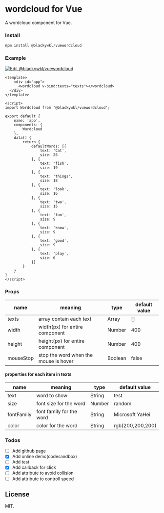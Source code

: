 # wordcloud for Vue

A wordcloud component for Vue.



### Install

```javascript
npm install @blackywkl/vuewordcloud
```



### Example
[![Edit @blackywkl/vuewordcloud](https://codesandbox.io/static/img/play-codesandbox.svg)](https://codesandbox.io/s/3xz78r9r66)

```
<template>
	<div id="app">
      <wordcloud v-bind:texts="texts"></wordcloud>
  </div>
</template>

<script>
import Wordcloud from '@blackywkl/vuewordcloud';

export default {
  	name: 'app',
  	components: {
    	Wordcloud
  	},
  	data() {
    	return {
      		defaultWords: [{
          		text: 'Cat',
          		size: 26
        	}, {
          		text: 'fish',
          		size: 19
        	}, {
          		text: 'things',
          		size: 18
        	}, {
          		text: 'look',
          		size: 16
        	}, {
          		text: 'two',
          		size: 15
        	}, {
        	    text: 'fun',
        	    size: 9
        	}, {
        	    text: 'know',
        	    size: 9
        	}, {
        	    text: 'good',
        	    size: 9
        	}, {
        	    text: 'play',
        	    size: 6
        	}]
    	}
  	}
}
</script>
```

### Props

| name      | meaning                               | type    | default value |
| --------- | ------------------------------------- | ------- | ------------- |
| texts     | array contain each text               | Array   | []            |
| width     | width(px) for entire component            | Number  | 400           |
| height    | height(px) for entire component           | Number  | 400           |
| mouseStop | stop the word when the mouse is hover | Boolean | false         |

#### properties for each item in texts

| name       | meaning                  | type   | default value    |
| ---------- | ------------------------ | ------ | ---------------- |
| text       | word to show             | String | test             |
| size       | font size for the word   | Number | random           |
| fontFamily | font family for the word | String | Microsoft YaHei  |
| color      | color for the word       | String | rgb(200,200,200) |


### Todos

- [ ] Add github page
- [x] Add online demo(codesandbox)
- [ ] Add test
- [x] Add callback for click
- [ ] Add attribute to avoid collision
- [ ] Add attribute to controll speed

## License

MIT.